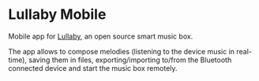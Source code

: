 # Lullaby Mobile

Mobile app for [Lullaby](https://github.com/aurasphere/lullaby), an open source smart music box.

The app allows to compose melodies (listening to the device music in real-time), saving them in files, exporting/importing to/from the Bluetooth connected device and start the music box remotely.
